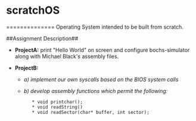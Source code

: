 # scratchOS
==============
Operating System intended to be built from scratch.

##Assignment Description##
* **ProjectA:** print "Hello World" on screen and configure bochs-simulator along with Michael Black's assembly files.
* **ProjectB:** 
 
  * *a) implement our own syscalls based on the BIOS system calls*
  * *b) develop assembly functions which permit the following:*
  
           * void printchar();
           * void readString()
           * void readSector(char* buffer, int sector);
